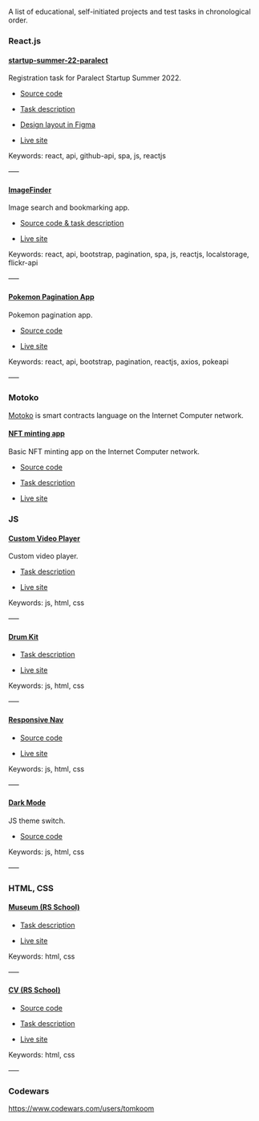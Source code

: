A list of educational, self-initiated projects and test tasks in chronological order.

### React.js

#### [startup-summer-22-paralect](https://subtle-queijadas-e1c923.netlify.app/)

Registration task for Paralect Startup Summer 2022.

- [Source code](https://github.com/tomkoom/startup-summer-22-paralect)

- [Task description](https://startup-summer-task.paralect.com/)

- [Design layout in Figma](https://www.figma.com/file/nPPYeW9okkBbIfxafG8XJP/Startup-Summer-2021-Task?node-id=0%3A1)

- [Live site](https://subtle-queijadas-e1c923.netlify.app/)

Keywords: react, api, github-api, spa, js, reactjs

–––

#### [ImageFinder](https://elinext-test.netlify.app/)

Image search and bookmarking app.

- [Source code & task description](https://github.com/tomkoom/elinext-test)

- [Live site](https://elinext-test.netlify.app/)

Keywords: react, api, bootstrap, pagination, spa, js, reactjs, localstorage, flickr-api

–––

#### [Pokemon Pagination App](https://pokemon-pagination-app.netlify.app/)

Pokemon pagination app.

- [Source code](https://github.com/tomkoom/pokemon-pagination-app)

- [Live site](https://pokemon-pagination-app.netlify.app/)

Keywords: react, api, bootstrap, pagination, reactjs, axios, pokeapi

–––

### Motoko

[Motoko](https://internetcomputer.org/docs/current/developer-docs/build/languages/motoko/) is smart contracts language on the Internet Computer network.

#### [NFT minting app](https://ys7ac-hyaaa-aaaai-qibga-cai.raw.ic0.app/)

Basic NFT minting app on the Internet Computer network.

- [Source code](https://github.com/tomkoom/nftminter)

- [Task description](https://github.com/motoko-bootcamp/bootcamp/blob/main/core_project/PROJECT.MD)

- [Live site](https://ys7ac-hyaaa-aaaai-qibga-cai.raw.ic0.app/)

### JS

#### [Custom Video Player](https://rolling-scopes-school.github.io/tomkoom-JSFEPRESCHOOL/custom-video-player/)

Custom video player.

- [Task description](https://github.com/rolling-scopes-school/tasks/blob/master/tasks/js30/js30-4.md)

- [Live site](https://rolling-scopes-school.github.io/tomkoom-JSFEPRESCHOOL/custom-video-player/)

Keywords: js, html, css

–––

#### [Drum Kit](https://rolling-scopes-school.github.io/tomkoom-JSFEPRESCHOOL/drum-kit/)

- [Task description](https://github.com/rolling-scopes-school/tasks/blob/master/tasks/js30/js30.md)

- [Live site](https://rolling-scopes-school.github.io/tomkoom-JSFEPRESCHOOL/drum-kit/)

Keywords: js, html, css

–––

#### [Responsive Nav](https://responsivenav1.netlify.app/)

- [Source code](https://github.com/tomkoom/responsive-nav)

- [Live site](https://responsivenav1.netlify.app/)

Keywords: js, html, css

–––

#### [Dark Mode](https://simpledarkmode.netlify.app/)

JS theme switch.

- [Source code](https://github.com/tomkoom/dark-mode)

Keywords: js, html, css

–––

### HTML, CSS

#### [Museum (RS School)](https://rolling-scopes-school.github.io/tomkoom-JSFEPRESCHOOL/museum/)

- [Task description](https://github.com/rolling-scopes-school/tasks/blob/master/tasks/museum/museum.md)

- [Live site](https://rolling-scopes-school.github.io/tomkoom-JSFEPRESCHOOL/museum/)

Keywords: html, css

–––

#### [CV (RS School)](https://tomkoom.github.io/rsschool-cv/)

- [Source code](https://github.com/tomkoom/rsschool-cv)

- [Task description](https://github.com/rolling-scopes-school/tasks/blob/master/tasks/cv/html-css.md)

- [Live site](https://tomkoom.github.io/rsschool-cv/)

Keywords: html, css

–––

### Codewars

https://www.codewars.com/users/tomkoom
